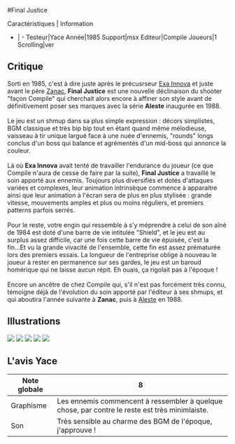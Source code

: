 #Final Justice

Caractéristiques | Information
- | -
Testeur|Yace
Année|1985
Support|msx
Editeur|Compile
Joueurs|1
Scrolling|ver

## Critique
Sorti en 1985, c'est à dire juste après le précusrseur <a href="index.php?page=fiche&id=1447">Exa Innova</a> et juste avant le père <a href="index.php?page=fiche&id=420">Zanac</a>, <b>Final Justice</b> est une nouvelle déclinaison du shooter "façon Compile" qui cherchait alors encore à affiner son style avant de définitivement poser ses marques avec la série <b>Aleste</b> inaugurée en 1988.<br/><br/>Le jeu est un shmup dans sa plus simple expression : décors simplistes, BGM classique et très bip bip tout en étant quand même mélodieuse, vaisseau à tir unique largué face à une nuée d'ennemis, "rounds" longs conclus d'un boss qui balance et agrémentés d'un mid-boss qui annonce la couleur.<br/><br/>Là où <b>Exa Innova</b> avait tenté de travailler l'endurance du joueur (ce que Compile n'aura de cesse de faire par la suite), <b>Final Justice</b> a travaillé le soin apporté aux ennemis. Toujours plus diversifiés et dotés d'attaques variées et complexes, leur animation intrinsèque commence à apparaitre  ainsi que leur animation à l'écran sera de plus en plus stylisée : grande vitesse, mouvements amples et plus ou moins réguliers, et premiers patterns parfois serrés.<br/><br/>Pour le reste, votre engin qui ressemble à s'y méprendre à celui de son aîné de 1984 est doté d'une barre de vie intitulée "Shield", et le jeu est au surplus assez difficile, car une fois cette barre de vie épuisée, c'est la fin...Et vu la grande vivacité de l'ensemble, cette fin est assez prématurée lors des premiers essais. La longueur de l'entreprise oblige à nouveau le joueur à rester en permanence sur ses gardes, le jeu est un baroud homérique qui ne laisse aucun répit. Eh ouais, ça rigolait pas à l'époque !<br/><br/>Encore un ancêtre de chez Compile qui, s'il n'est pas forcément très connu, témoigne déjà de l'évolution du soin apporté par l'éditeur à ses shmups, et qui aboutira l'année suivante à <b>Zanac</b>, puis à <a href="index.php?page=fiche&id=761">Aleste</a> en 1988.

## Illustrations
![](http://www.shmup.com/images/thumbs/img_fiche_1_1449.png)
![](http://www.shmup.com/images/thumbs/img_fiche_2_1449.png)
![](http://www.shmup.com/images/thumbs/img_fiche_3_1449.png)
![](http://www.shmup.com/images/thumbs/)
![](http://www.shmup.com/images/thumbs/)

## L'avis Yace
Note globale|8
-|-
Graphisme|Les ennemis commencent à ressembler à quelque chose, par contre le reste est très minimlaiste.
Son|Très sensible au charme des BGM de l'époque, j'approuve !
